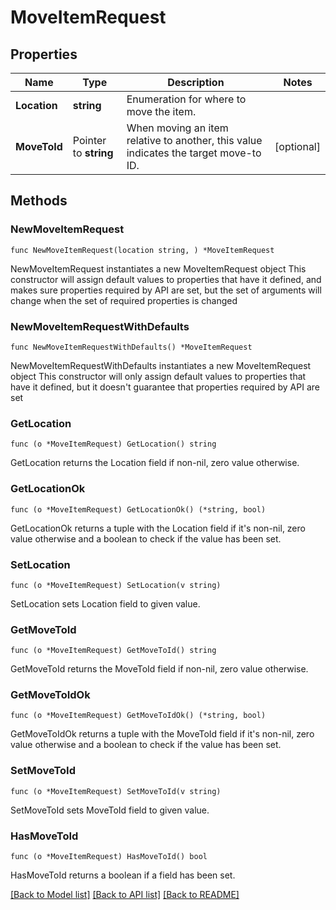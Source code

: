 # MoveItemRequest

## Properties

Name | Type | Description | Notes
------------ | ------------- | ------------- | -------------
**Location** | **string** | Enumeration for where to move the item. | 
**MoveToId** | Pointer to **string** | When moving an item relative to another, this value indicates the target move-to ID. | [optional] 

## Methods

### NewMoveItemRequest

`func NewMoveItemRequest(location string, ) *MoveItemRequest`

NewMoveItemRequest instantiates a new MoveItemRequest object
This constructor will assign default values to properties that have it defined,
and makes sure properties required by API are set, but the set of arguments
will change when the set of required properties is changed

### NewMoveItemRequestWithDefaults

`func NewMoveItemRequestWithDefaults() *MoveItemRequest`

NewMoveItemRequestWithDefaults instantiates a new MoveItemRequest object
This constructor will only assign default values to properties that have it defined,
but it doesn't guarantee that properties required by API are set

### GetLocation

`func (o *MoveItemRequest) GetLocation() string`

GetLocation returns the Location field if non-nil, zero value otherwise.

### GetLocationOk

`func (o *MoveItemRequest) GetLocationOk() (*string, bool)`

GetLocationOk returns a tuple with the Location field if it's non-nil, zero value otherwise
and a boolean to check if the value has been set.

### SetLocation

`func (o *MoveItemRequest) SetLocation(v string)`

SetLocation sets Location field to given value.


### GetMoveToId

`func (o *MoveItemRequest) GetMoveToId() string`

GetMoveToId returns the MoveToId field if non-nil, zero value otherwise.

### GetMoveToIdOk

`func (o *MoveItemRequest) GetMoveToIdOk() (*string, bool)`

GetMoveToIdOk returns a tuple with the MoveToId field if it's non-nil, zero value otherwise
and a boolean to check if the value has been set.

### SetMoveToId

`func (o *MoveItemRequest) SetMoveToId(v string)`

SetMoveToId sets MoveToId field to given value.

### HasMoveToId

`func (o *MoveItemRequest) HasMoveToId() bool`

HasMoveToId returns a boolean if a field has been set.


[[Back to Model list]](../README.md#documentation-for-models) [[Back to API list]](../README.md#documentation-for-api-endpoints) [[Back to README]](../README.md)


